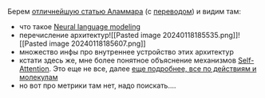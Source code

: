 Берем [отличнейшую статью Аламмара](https://jalammar.github.io/illustrated-gpt2) (с [переводом](https://habr.com/ru/post/490842/)) и видим там:
 - что такое [Neural language modeling](https://jalammar.github.io/illustrated-gpt2/#:~:text=a%20language%20model%3F-,What%20is%20a%20Language%20Model,-In%20The%20Illustrated)
 - перечисление архитектур![[Pasted image 20240118185535.png]]![[Pasted image 20240118185607.png]]
 - множество инфы про внутреннее устройство этих архитектур
 - кстати здесь же, мне более понятное объяснение механизмов [Self-Attention](https://jalammar.github.io/illustrated-gpt2/#:~:text=Self%2DAttention%20Recap). Это еще не все, далее [еще подробнее, все по действиям и молекулам](https://jalammar.github.io/illustrated-gpt2/#part-2-illustrated-self-attention)
 - но вот про метрики там нет, надо поискать.... 